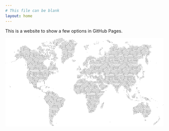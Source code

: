 ```yaml
---
# This file can be blank
layout: home
---
```

This is a website to show a few options in GitHub Pages.  

<img src="images/map-demo.png" alt="hi" class="inline"/>
